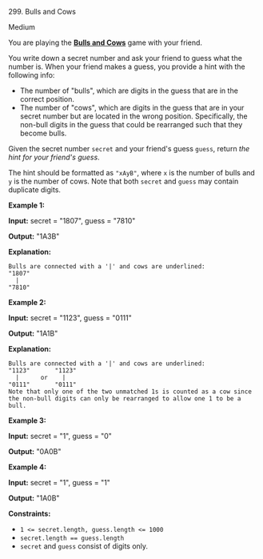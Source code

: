 299\. Bulls and Cows

Medium

You are playing the **[Bulls and Cows](https://en.wikipedia.org/wiki/Bulls_and_Cows)** game with your friend.

You write down a secret number and ask your friend to guess what the number is. When your friend makes a guess, you provide a hint with the following info:

*   The number of "bulls", which are digits in the guess that are in the correct position.
*   The number of "cows", which are digits in the guess that are in your secret number but are located in the wrong position. Specifically, the non-bull digits in the guess that could be rearranged such that they become bulls.

Given the secret number `secret` and your friend's guess `guess`, return _the hint for your friend's guess_.

The hint should be formatted as `"xAyB"`, where `x` is the number of bulls and `y` is the number of cows. Note that both `secret` and `guess` may contain duplicate digits.

**Example 1:**

**Input:** secret = "1807", guess = "7810"

**Output:** "1A3B"

**Explanation:**

    Bulls are connected with a '|' and cows are underlined:
    "1807"
      |
    "7810"

**Example 2:**

**Input:** secret = "1123", guess = "0111"

**Output:** "1A1B"

**Explanation:**

    Bulls are connected with a '|' and cows are underlined:
    "1123"       "1123"
      |      or    |
    "0111"       "0111"
    Note that only one of the two unmatched 1s is counted as a cow since the non-bull digits can only be rearranged to allow one 1 to be a bull. 

**Example 3:**

**Input:** secret = "1", guess = "0"

**Output:** "0A0B"

**Example 4:**

**Input:** secret = "1", guess = "1"

**Output:** "1A0B"

**Constraints:**

*   `1 <= secret.length, guess.length <= 1000`
*   `secret.length == guess.length`
*   `secret` and `guess` consist of digits only.